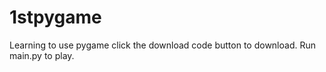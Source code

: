 # 1stpygame
Learning to use pygame
click the download code button to download.
Run main.py to play.
